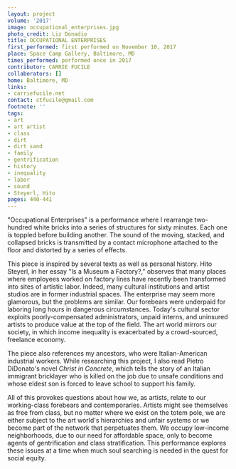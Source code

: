 ```yaml
---
layout: project
volume: '2017'
image: occupational_enterprises.jpg
photo_credit: Liz Donadio
title: OCCUPATIONAL ENTERPRISES
first_performed: first performed on November 10, 2017
place: Space Camp Gallery, Baltimore, MD
times_performed: performed once in 2017
contributor: CARRIE FUCILE
collaborators: []
home: Baltimore, MD
links:
- carriefucile.net
contact: ctfucile@gmail.com
footnote: ''
tags:
- art
- art artist
- class
- dirt
- dirt sand
- family
- gentrification
- history
- inequality
- labor
- sound
- Steyerl, Hito
pages: 440-441
---
```


"Occupational Enterprises" is a performance where I rearrange two-hundred white bricks into a series of structures for sixty minutes. Each one is toppled before building another. The sound of the moving, stacked, and collapsed bricks is transmitted by a contact microphone attached to the floor and distorted by a series of effects.

This piece is inspired by several texts as well as personal history. Hito Steyerl, in her essay "Is a Museum a Factory?," observes that many places where employees worked on factory lines have recently been transformed into sites of artistic labor. Indeed, many cultural institutions and artist studios are in former industrial spaces. The enterprise may seem more glamorous, but the problems are similar. Our forebears were underpaid for laboring long hours in dangerous circumstances. Today's cultural sector exploits poorly-compensated administrators, unpaid interns, and uninsured artists to produce value at the top of the field. The art world mirrors our society, in which income inequality is exacerbated by a crowd-sourced, freelance economy.

The piece also references my ancestors, who were Italian-American industrial workers. While researching this project, I also read Pietro DiDonato's novel _Christ in Concrete_, which tells the story of an Italian immigrant bricklayer who is killed on the job due to unsafe conditions and whose eldest son is forced to leave school to support his family.

All of this provokes questions about how we, as artists, relate to our working-class forebears and contemporaries. Artists might see themselves as free from class, but no matter where we exist on the totem pole, we are either subject to the art world's hierarchies and unfair systems or we become part of the network that perpetuates them. We occupy low-income neighborhoods, due to our need for affordable space, only to become agents of gentrification and class stratification. This performance explores these issues at a time when much soul searching is needed in the quest for social equity.

